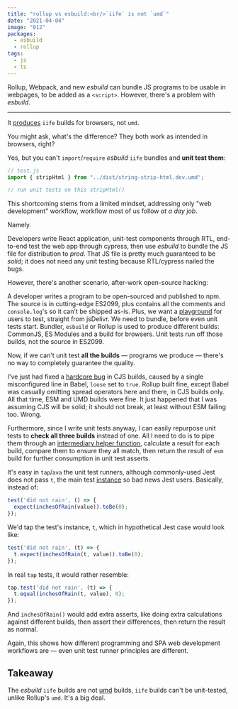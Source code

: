 ```yaml
---
title: "rollup vs esbuild:<br/>`iife` is not `umd`"
date: "2021-04-04"
image: "012"
packages:
  - esbuild
  - rollup
tags:
  - js
  - ts
---
```


Rollup, Webpack, and new _esbuild_ can bundle JS programs to be usable in webpages, to be added as a `<script>`. However, there's a problem with _esbuild_.

---

It [produces](https://esbuild.github.io/api/#format) `iife` builds for browsers, not `umd`.

You might ask, what's the difference? They both work as intended in browsers, right?

Yes, but you can't `import`/`require` _esbuild_ `iife` bundles and **unit test them**:

```js
// test.js
import { stripHtml } from "../dist/string-strip-html.dev.umd";

// run unit tests on this stripHtml()
```

This shortcoming stems from a limited mindset, addressing only "web development" workflow, workflow most of us follow _at a day job_.

Namely.

Developers write React application, unit-test components through RTL, end-to-end test the web app through cypress, then use _esbuild_ to bundle the JS file for distribution to _prod_. That JS file is pretty much guaranteed to be _solid_; it does not need any unit testing because RTL/cypress nailed the bugs.

However, there's another scenario, after-work open-source hacking:

A developer writes a program to be open-sourced and published to npm. The source is in cutting-edge ES2099, plus contains all the comments and `console.log`'s so it can't be shipped as-is. Plus, we want a [playground](/os/play/) for users to test, straight from jsDelivr. We need to bundle, before even unit tests start. Bundler, `esbuild` or Rollup is used to produce different builds: CommonJS, ES Modules and a build for browsers. Unit tests run off those builds, not the source in ES2099. 

Now, if we can't unit test **all the builds**&nbsp;— programs we produce&nbsp;— there's no way to completely guarantee the quality.

I've just had fixed a [hardcore bug](/articles/html-crush-bug-fixed/) in CJS builds, caused by a single misconfigured line in Babel, `loose` set to `true`. Rollup built fine, except Babel was casually omitting spread operators here and there, in CJS builds only. All that time, ESM and UMD builds were fine. It just happened that I was assuming CJS will be solid; it should not break, at least without ESM failing too. Wrong.

Furthermore, since I write unit tests anyway, I can easily repurpose unit tests to **check all three builds** instead of one. All I need to do is to pipe them through an [intermediary helper function](https://github.com/codsen/codsen/blob/main/packages/html-crush/test/util/util.js), calculate a result for each build, compare them to ensure they all match, then return the result of `esm` build for further consumption in unit test asserts. 

It's easy in `tap`/`ava` the unit test runners, although commonly-used Jest does not pass `t`, the main test [instance](https://jestjs.io/docs/api#testname-fn-timeout) so bad news Jest users. Basically, instead of:

```js
test('did not rain', () => {
  expect(inchesOfRain(value)).toBe(0);
});
```

We'd tap the test's instance, `t`, which in hypothetical Jest case would look like:

```js
test('did not rain', (t) => {
  t.expect(inchesOfRain(t, value)).toBe(0);
});
```

In real `tap` tests, it would rather resemble:

```js
tap.test('did not rain', (t) => {
  t.equal(inchesOfRain(t, value), 0);
});
```

And `inchesOfRain()` would add extra asserts, like doing extra calculations against different builds, then assert their differences, then return the result as normal.

Again, this shows how different programming and SPA web development workflows are — even unit test runner principles are different.

## Takeaway

The _esbuild_ `iife` builds are not [umd](https://github.com/umdjs/umd) builds, `iife` builds can't be unit-tested, unlike Rollup's `umd`. It's a big deal.
